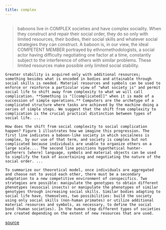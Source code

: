 ```yaml
---
title: complex
---
```


## 
> baboons live in COMPLEX societies and have complex sociality. When they construct and repair their social order, they do so only with limited resources, their bodies, their social skills and whatever social strategies they can construct. A baboon is, in our view, the ideal COMPETENT MEMBER portrayed by ethnomethodologists, a social actor having difficulty negotiating one factor at a time, constantly subject to the interference of others with similar problems. These limited resources make possible only limited social stability.

    Greater stability is acquired only with additional resources; something besides what is encoded in bodies and attainable through social skills is needed. Material resources and symbols can be used to enforce or reinforce a particular view of "what society is" and permit social life to shift away from complexity to what we will call complication. **Something is "[[complicated]]" when it is made of a succession of simple operations.** Computers are the archetype of a complicated structure where tasks are achieved by the machine doing a series of simple steps. We suggest that the shift from complexity to complication is the crucial practical distinction between types of social life. ...

    How does the shift from social complexity to social complication happen? Figure 1 illustrates how we imagine this progression. The first line indicates a baboon-like society in which socialness is complex, by our use of that term, and society is complex but not complicated because individuals are unable to organize others on a large scale.... The second line positions hypothetical hunter-gatherers [where] language, symbols and material objects can be used to simplify the task of ascertaining and negotiating the nature of the social order. ...

    To summarize our theoretical model, once individuals are aggregated and choose not to avoid each other, there must be a secondary adaptation to a new competitive environment of conspecifics. Two strategies are possible: manipulate the genotypes to obtain different phenotypes (eusocial insects) or manipulate the phenotypes of similar genotypes through increasing social skills. Similar bodies adapting to social life have, themselves, two possibilities: build the society using only social skills (non-human primates) or utilize additional material resources and symbols, as necessary, to define the social bond (human societies). In the human step different types of societies are created depending on the extent of new resources that are used.
[source](http://www.storycoloredglasses.com/2010/06/confluence.html)
